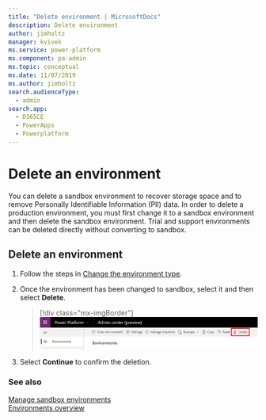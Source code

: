 ```yaml
---
title: "Delete environment | MicrosoftDocs"
description: Delete environment
author: jimholtz
manager: kvivek
ms.service: power-platform
ms.component: pa-admin
ms.topic: conceptual
ms.date: 11/07/2019
ms.author: jimholtz
search.audienceType: 
  - admin
search.app: 
  - D365CE
  - PowerApps
  - Powerplatform
---
```

# Delete an environment 

You can delete a sandbox environment to recover storage space and to remove Personally Identifiable Information (PII) data. In order to delete a production environment, you must first change it to a sandbox environment and then delete the sandbox environment. Trial and support environments can be deleted directly without converting to sandbox.

## Delete an environment

1. Follow the steps in [Change the environment type](switch-environment.md).

2. Once the environment has been changed to sandbox, select it and then select **Delete**.

   > [!div class="mx-imgBorder"]
   > ![Delete environment](media/delete-environment.png "Delete environment")

3. Select **Continue** to confirm the deletion.

### See also
[Manage sandbox environments](sandbox-environments.md) <br />
[Environments overview](environments-overview.md)
